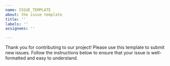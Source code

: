 ```yaml
---
name: ISSUE_TEMPLATE
about: the issue template
title: ''
labels: ''
assignees: ''

---
```


<!-- Issue Template --> 

Thank you for contributing to our project! Please use this template to submit new issues. Follow the instructions below to ensure that your issue is well-formatted and easy to understand.
